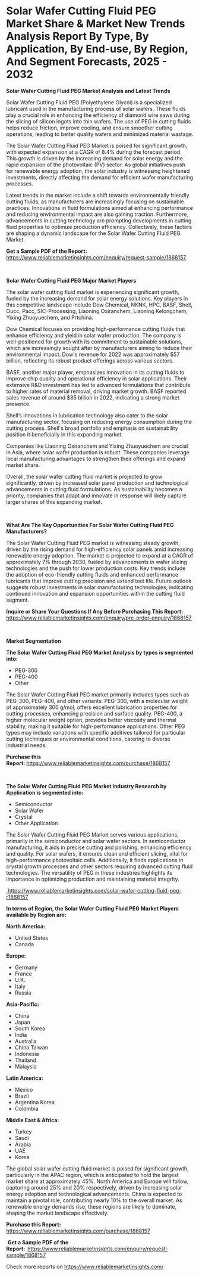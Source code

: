 <p><h1>Solar Wafer Cutting Fluid PEG Market Share & Market New Trends Analysis Report By Type, By Application, By End-use, By Region, And Segment Forecasts, 2025 - 2032</h1></p><p><strong>Solar Wafer Cutting Fluid PEG Market Analysis and Latest Trends</strong></p>
<p><p>Solar Wafer Cutting Fluid PEG (Polyethylene Glycol) is a specialized lubricant used in the manufacturing process of solar wafers. These fluids play a crucial role in enhancing the efficiency of diamond wire saws during the slicing of silicon ingots into thin wafers. The use of PEG in cutting fluids helps reduce friction, improve cooling, and ensure smoother cutting operations, leading to better quality wafers and minimized material wastage.</p><p>The Solar Wafer Cutting Fluid PEG Market is poised for significant growth, with expected expansion at a CAGR of 8.4% during the forecast period. This growth is driven by the increasing demand for solar energy and the rapid expansion of the photovoltaic (PV) sector. As global initiatives push for renewable energy adoption, the solar industry is witnessing heightened investments, directly affecting the demand for efficient wafer manufacturing processes.</p><p>Latest trends in the market include a shift towards environmentally friendly cutting fluids, as manufacturers are increasingly focusing on sustainable practices. Innovations in fluid formulations aimed at enhancing performance and reducing environmental impact are also gaining traction. Furthermore, advancements in cutting technology are prompting developments in cutting fluid properties to optimize production efficiency. Collectively, these factors are shaping a dynamic landscape for the Solar Wafer Cutting Fluid PEG Market.</p></p>
<p><strong>Get a Sample PDF of the Report:&nbsp;</strong> <a href="https://www.reliablemarketinsights.com/enquiry/request-sample/1868157?utm_campaign=2118&utm_medium=2&utm_source=Github&utm_content=ia&utm_term=04022025&utm_id=solar-wafer-cutting-fluid-peg">https://www.reliablemarketinsights.com/enquiry/request-sample/1868157</a></p>
<p>&nbsp;</p>
<p><strong>Solar Wafer Cutting Fluid PEG Major Market Players</strong></p>
<p><p>The solar wafer cutting fluid market is experiencing significant growth, fueled by the increasing demand for solar energy solutions. Key players in this competitive landscape include Dow Chemical, NKNK, HPC, BASF, Shell, Oucc, Pacc, SIC-Processing, Liaoning Oxiranchem, Liaoning Kelongchem, Yixing Zhuoyuechem, and Prtchina.</p><p>Dow Chemical focuses on providing high-performance cutting fluids that enhance efficiency and yield in solar wafer production. The company is well-positioned for growth with its commitment to sustainable solutions, which are increasingly sought after by manufacturers aiming to reduce their environmental impact. Dow's revenue for 2022 was approximately $57 billion, reflecting its robust product offerings across various sectors.</p><p>BASF, another major player, emphasizes innovation in its cutting fluids to improve chip quality and operational efficiency in solar applications. Their extensive R&D investment has led to advanced formulations that contribute to higher rates of material removal, driving market growth. BASF reported sales revenue of around $85 billion in 2022, indicating a strong market presence.</p><p>Shell’s innovations in lubrication technology also cater to the solar manufacturing sector, focusing on reducing energy consumption during the cutting process. Shell's broad portfolio and emphasis on sustainability position it beneficially in this expanding market.</p><p>Companies like Liaoning Oxiranchem and Yixing Zhuoyuechem are crucial in Asia, where solar wafer production is robust. These companies leverage local manufacturing advantages to strengthen their offerings and expand market share.</p><p>Overall, the solar wafer cutting fluid market is projected to grow significantly, driven by increased solar panel production and technological advancements in cutting fluid formulations. As sustainability becomes a priority, companies that adapt and innovate in response will likely capture larger shares of this expanding market.</p></p>
<p>&nbsp;</p>
<p><strong>What Are The Key Opportunities For Solar Wafer Cutting Fluid PEG Manufacturers?</strong></p>
<p><p>The Solar Wafer Cutting Fluid PEG market is witnessing steady growth, driven by the rising demand for high-efficiency solar panels amid increasing renewable energy adoption. The market is projected to expand at a CAGR of approximately 7% through 2030, fueled by advancements in wafer slicing technologies and the push for lower production costs. Key trends include the adoption of eco-friendly cutting fluids and enhanced performance lubricants that improve cutting precision and extend tool life. Future outlook suggests robust investments in solar manufacturing technologies, indicating continued innovation and expansion opportunities within the cutting fluid segment.</p></p>
<p><strong>Inquire or Share Your Questions If Any Before Purchasing This Report:</strong> <a href="https://www.reliablemarketinsights.com/enquiry/pre-order-enquiry/1868157?utm_campaign=2118&utm_medium=2&utm_source=Github&utm_content=ia&utm_term=04022025&utm_id=solar-wafer-cutting-fluid-peg">https://www.reliablemarketinsights.com/enquiry/pre-order-enquiry/1868157</a></p>
<p>&nbsp;</p>
<p><strong>Market Segmentation</strong></p>
<p><strong>The Solar Wafer Cutting Fluid PEG Market Analysis by types is segmented into:</strong></p>
<p><ul><li>PEG-300</li><li>PEG-400</li><li>Other</li></ul></p>
<p><p>The Solar Wafer Cutting Fluid PEG market primarily includes types such as PEG-300, PEG-400, and other variants. PEG-300, with a molecular weight of approximately 300 g/mol, offers excellent lubrication properties for cutting processes, enhancing precision and surface quality. PEG-400, a higher molecular weight option, provides better viscosity and thermal stability, making it suitable for high-performance applications. Other PEG types may include variations with specific additives tailored for particular cutting techniques or environmental conditions, catering to diverse industrial needs.</p></p>
<p><strong>Purchase this Report:&nbsp;</strong><a href="https://www.reliablemarketinsights.com/purchase/1868157?utm_campaign=2118&utm_medium=2&utm_source=Github&utm_content=ia&utm_term=04022025&utm_id=solar-wafer-cutting-fluid-peg">https://www.reliablemarketinsights.com/purchase/1868157</a></p>
<p>&nbsp;</p>
<p><strong>The Solar Wafer Cutting Fluid PEG Market Industry Research by Application is segmented into:</strong></p>
<p><ul><li>Semiconductor</li><li>Solar Wafer</li><li>Crystal</li><li>Other Application</li></ul></p>
<p><p>The Solar Wafer Cutting Fluid PEG Market serves various applications, primarily in the semiconductor and solar wafer sectors. In semiconductor manufacturing, it aids in precise cutting and polishing, enhancing efficiency and quality. For solar wafers, it ensures clean and efficient slicing, vital for high-performance photovoltaic cells. Additionally, it finds applications in crystal growth processes and other sectors requiring advanced cutting fluid technologies. The versatility of PEG in these industries highlights its importance in optimizing production and maintaining material integrity.</p></p>
<p><a href="https://www.reliablemarketinsights.com/solar-wafer-cutting-fluid-peg-r1868157?utm_campaign=2118&utm_medium=2&utm_source=Github&utm_content=ia&utm_term=04022025&utm_id=solar-wafer-cutting-fluid-peg">&nbsp;https://www.reliablemarketinsights.com/solar-wafer-cutting-fluid-peg-r1868157</a></p>
<p><strong>In terms of Region, the Solar Wafer Cutting Fluid PEG Market Players available by Region are:</strong></p>
<p>
    <p> <strong> North America: </strong>
        <ul>
            <li>United States</li>
            <li>Canada</li>
        </ul>
        </p> 
    <p> <strong> Europe: </strong>
        <ul>
            <li>Germany</li>
            <li>France</li>
            <li>U.K.</li>
            <li>Italy</li>
            <li>Russia</li>
        </ul>
        </p> 
    <p> <strong> Asia-Pacific: </strong>
        <ul>
            <li>China</li>
            <li>Japan</li>
            <li>South Korea</li>
            <li>India</li>
            <li>Australia</li>
            <li>China Taiwan</li>
            <li>Indonesia</li>
            <li>Thailand</li>
            <li>Malaysia</li>
        </ul>
        </p> 
    <p> <strong> Latin America: </strong>
        <ul>
            <li>Mexico</li>
            <li>Brazil</li>
            <li>Argentina Korea</li>
            <li>Colombia</li>
        </ul>
        </p> 
    <p> <strong> Middle East & Africa: </strong>
        <ul>
            <li>Turkey</li>
            <li>Saudi</li>
            <li>Arabia</li>
            <li>UAE</li>
            <li>Korea</li>
        </ul>
    </p>
    </p>
<p><p>The global solar wafer cutting fluid market is poised for significant growth, particularly in the APAC region, which is anticipated to hold the largest market share at approximately 45%. North America and Europe will follow, capturing around 25% and 20% respectively, driven by increasing solar energy adoption and technological advancements. China is expected to maintain a pivotal role, contributing nearly 10% to the overall market. As renewable energy demands rise, these regions are likely to dominate, shaping the market landscape effectively.</p></p>
<p><strong>Purchase this Report: </strong><a href="https://www.reliablemarketinsights.com/purchase/1868157?utm_campaign=2118&utm_medium=2&utm_source=Github&utm_content=ia&utm_term=04022025&utm_id=solar-wafer-cutting-fluid-peg">https://www.reliablemarketinsights.com/purchase/1868157</a></p>
<p>&nbsp;<strong>Get a Sample PDF of the Report:&nbsp;&nbsp;</strong><a href="https://www.reliablemarketinsights.com/enquiry/request-sample/1868157?utm_campaign=2118&utm_medium=2&utm_source=Github&utm_content=ia&utm_term=04022025&utm_id=solar-wafer-cutting-fluid-peg">https://www.reliablemarketinsights.com/enquiry/request-sample/1868157</a></p>
<p><strong></strong></p>
<p>Check more reports on <a href="https://www.reliablemarketinsights.com/?utm_campaign=2118&utm_medium=2&utm_source=Github&utm_content=ia&utm_term=04022025&utm_id=solar-wafer-cutting-fluid-peg">https://www.reliablemarketinsights.com/</a></p>